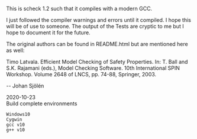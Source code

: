 This is scheck 1.2 such that it compiles with a modern GCC.

I just followed the compiler warnings and errors until it compiled. I hope this will be of use to someone.
The output of the Tests are cryptic to me but I hope to document it for the future.

The original authors can be found in README.html but are mentioned here as well:

Timo Latvala. Efficient Model Checking of Safety Properties. In: T. Ball and S.K. Rajamani (eds.), Model Checking Software. 10th International SPIN Workshop. Volume 2648 of LNCS, pp. 74-88, Springer, 2003.

-- Johan Sjölén


2020-10-23  
Build complete environments
```
Windows10
Cygwin
gcc v10
g++ v10
```